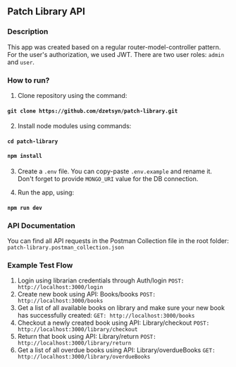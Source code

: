 ## Patch Library API

### Description
This app was created based on a regular router-model-controller pattern. For the user's authorization, we used JWT. There are two user roles: `admin` and `user`.

### How to run?

1. Clone repository using the command:
#### `git clone https://github.com/dzetsyn/patch-library.git`

2. Install node modules using commands:
#### `cd patch-library`
#### `npm install`

3. Create a `.env` file. You can copy-paste `.env.example` and rename it. Don't forget to provide `MONGO_URI` value for the DB connection.

4. Run the app, using:
#### `npm run dev`

### API Documentation
You can find all API requests in the Postman Collection file in the root folder: `patch-library.postman_collection.json`

### Example Test Flow
1. Login using librarian credentials through Auth/login
`POST: http://localhost:3000/login`
2. Create new book using API: Books/books
`POST: http://localhost:3000/books`
3. Get a list of all available books on library and make sure your new book has successfully created:
`GET: http://localhost:3000/books`
4. Checkout a newly created book using API: Library/checkout
`POST: http://localhost:3000/library/checkout`
5. Return that book using API: Library/return
`POST: http://localhost:3000/library/return`
6. Get a list of all overdue books using API: Library/overdueBooks
`GET: http://localhost:3000/library/overdueBooks`

